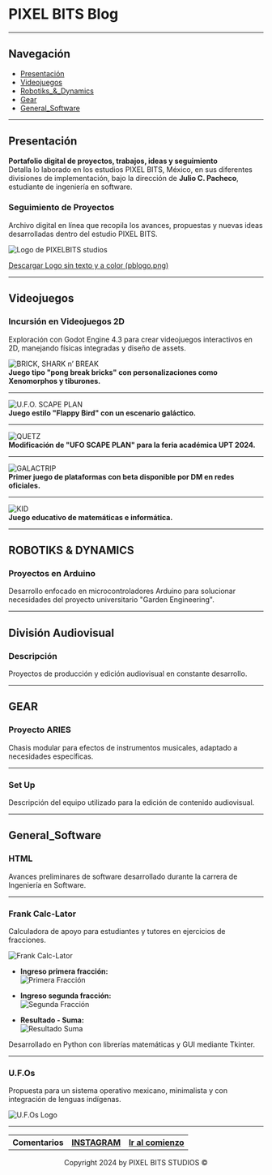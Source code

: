 # PIXEL BITS Blog


---

## Navegación
- [Presentación](#presentación)
- [Videojuegos](#Videojuegos)
- [Robotiks_&_Dynamics](#Robotiks_&_Dynamics)
- [Gear](#gear)
- [General_Software](#General_Software)

---
## Presentación

**Portafolio digital de proyectos, trabajos, ideas y seguimiento**  
Detalla lo laborado en los estudios PIXEL BITS, México, en sus diferentes divisiones de implementación, bajo la dirección de **Julio C. Pacheco**, estudiante de ingeniería en software.

### Seguimiento de Proyectos

Archivo digital en línea que recopila los avances, propuestas y nuevas ideas desarrolladas dentro del estudio PIXEL BITS.

![Logo de PIXELBITS studios](static/IMG/pblogo.png)

[Descargar Logo sin texto y a color (pblogo.png)](static/IMG/pblogo.png)

---

## Videojuegos

### Incursión en Videojuegos 2D

Exploración con Godot Engine 4.3 para crear videojuegos interactivos en 2D, manejando físicas integradas y diseño de assets.

![BRICK, SHARK n’ BREAK](static/IMG/briksnblogo.png)  
**Juego tipo "pong break bricks" con personalizaciones como Xenomorphos y tiburones.**

---

![U.F.O. SCAPE PLAN](static/IMG/ufosplogo.png)  
**Juego estilo "Flappy Bird" con un escenario galáctico.**

---

![QUETZ](static/IMG/QUETZ-LOGO.png)  
**Modificación de "UFO SCAPE PLAN" para la feria académica UPT 2024.**

---

![GALACTRIP](static/IMG/galactriplogo.png)  
**Primer juego de plataformas con beta disponible por DM en redes oficiales.**

---

![KID](static/IMG/kidlogo.png)  
**Juego educativo de matemáticas e informática.**

---

## ROBOTIKS & DYNAMICS

### Proyectos en Arduino

Desarrollo enfocado en microcontroladores Arduino para solucionar necesidades del proyecto universitario "Garden Engineering".

---

## División Audiovisual

### Descripción

Proyectos de producción y edición audiovisual en constante desarrollo.

---

## GEAR

### Proyecto ARIES

Chasis modular para efectos de instrumentos musicales, adaptado a necesidades específicas.

---

### Set Up

Descripción del equipo utilizado para la edición de contenido audiovisual.

---

## General_Software

### HTML

Avances preliminares de software desarrollado durante la carrera de Ingeniería en Software.

---

### Frank Calc-Lator

Calculadora de apoyo para estudiantes y tutores en ejercicios de fracciones.

![Frank Calc-Lator](static/IMG/FrankCalc-Lator/FrankCalc-Lator.jpg)

- **Ingreso primera fracción:**  
  ![Primera Fracción](static/IMG/FrankCalc-Lator/1rafraccion.png)

- **Ingreso segunda fracción:**  
  ![Segunda Fracción](static/IMG/FrankCalc-Lator/2daFraccion.png)

- **Resultado - Suma:**  
  ![Resultado Suma](static/IMG/FrankCalc-Lator/fac1Suma.png)

Desarrollado en Python con librerías matemáticas y GUI mediante Tkinter.

---

### U.F.Os

Propuesta para un sistema operativo mexicano, minimalista y con integración de lenguas indígenas.

![U.F.Os Logo](static/IMG/ufosIMG/U.F.OSlogo.png)

---
<footer style="width: 100%; text-align: center;">
  <!-- Contenedor de tabla para organizar enlaces -->
  <table style="width: 100%; height:auto; text-align: center;">
    <tr>
      <!-- Títulos -->
      <th>Comentarios</th>
      <th><a target="_blank" href="https://www.instagram.com/pixelbits_studios/m">INSTAGRAM</a></th>
      <th><a href="#tituloblog">Ir al comienzo</a></th>
    </tr>
  </table>
  <!-- Leyenda de copyright -->
  <p>Copyright 2024 by PIXEL BITS STUDIOS &copy;</p>
</footer>


